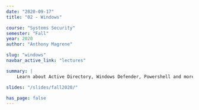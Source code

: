```yaml
---
date: "2020-09-17"
title: "02 - Windows"

course: "Systems Security"
semester: "Fall"
year: 2020
author: "Anthony Magrene"

slug: "windows"
navbar_active_link: "lectures"

summary: |
    Learn about Active Directory, Windows Defender, Powershell and more!

slides: "/slides/fall2020/"

has_page: false
---
```

